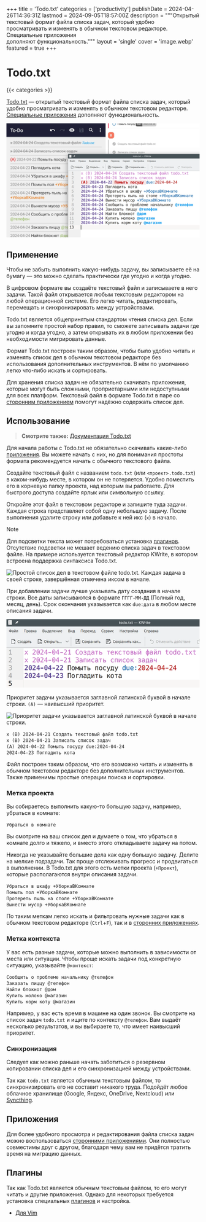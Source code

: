 +++
title = 'Todo.txt'
categories = ['productivity']
publishDate = 2024-04-26T14:36:31Z
lastmod = 2024-09-05T18:57:00Z
description = """Открытый текстовый формат файла списка задач, который удобно \
просматривать и изменять в обычном текстовом редакторе. Специальные приложения \
дополняют функциональность."""
layout = 'single'
cover = 'image.webp'
featured = true
+++

# Todo.txt
{{< categories >}}

[Todo.txt](http://todotxt.org) — открытый текстовый формат файла списка задач,
который удобно просматривать и изменять в обычном текстовом редакторе.
[Специальные приложения](apps) дополняют функциональность.

![Файл todo.txt, открытый в обычном текстовом редакторе и приложениях](image.webp)

## Применение

Чтобы не забыть выполнить какую-нибудь задачу, вы записываете её на бумагу —
это можно сделать практически где угодно и когда угодно.

В цифровом формате вы создаёте текстовый файл и записываете в него задачи. Такой
файл открывается любым текстовым редактором на любой операционной системе. Его
легко читать, редактировать, перемещать и синхронизировать между устройствами.

Todo.txt является общепринятым стандартом чтения списка дел. Если вы запомните
простой набор правил, то сможете записывать задачи где угодно и когда угодно, а
затем открывать их в любом приложении без необходимости мигрировать данные.

Формат Todo.txt построен таким образом, чтобы было удобно читать и изменять
список дел в обычном текстовом редакторе без использования дополнительных
инструментов. В нём по умолчанию легко что-либо искать и сортировать.

Для хранения списка задач не обязательно скачивать приложения, которые могут
быть сложными, проприетарными или недоступными для всех платформ. Текстовый файл
в формате Todo.txt в паре со [сторонним приложением](apps) помогут надёжно
содержать список дел.

## Использование

> **Смотрите также:**
[Документация Todo.txt](https://github.com/todotxt/todo.txt)

Для начала работы с Todo.txt не обязательно скачивать какие-либо
[приложения](apps). Вы можете начать с них, но для понимания простоты формата
рекомендуется начать с обычного текстового файла.

Создайте текстовый файл с названием `todo.txt` (или `<проект>.todo.txt`) в
каком-нибудь месте, в котором он не потеряется. Удобно поместить его в корневую
папку проекта, над которым вы работаете. Для быстрого доступа создайте ярлык
или символьную ссылку.

Откройте этот файл в текстовом редакторе и запишите туда задачи. Каждая строка
представляет собой одну небольшую задачу. После выполнения удалите строку или
добавьте к ней икс (`x`) в начало.

> [!note]
> Для подсветки текста может потребоваться установка [плагинов](plugins).
Отсутствие подсветки не мешает ведению списка задач в текстовом файле. На
примере используется текстовый редактор KWrite, в котором встроена поддержка
синтаксиса Todo.txt.

![Простой список дел в текстовом файле todo.txt. Каждая задача в своей строке,
завершённая отмечена иксом в начале.](guide-simple.webp)

При добавлении задачи лучше указывать дату создания в начале строки. Все даты
записываются в формате `ГГГГ-ММ-ДД` (Полный год, месяц, день). Срок окончания
указывается как `due:дата` в любом месте описания задачи.

![Даты задач](guide-dates.webp)

Приоритет задачи указывается заглавной латинской буквой в начале строки.
`(A)` — наивысший приоритет.

![Приоритет задачи указывается заглавной латинской буквой в начале
строки.](guide-priorities.webp)

```
x (B) 2024-04-21 Создать текстовый файл todo.txt
x (B) 2024-04-21 Записать список задач
(A) 2024-04-22 Помыть посуду due:2024-04-24
2024-04-23 Погладить кота
```

Файл построен таким образом, что его возможно читать и изменять в обычном
текстовом редакторе без дополнительных инструментов. Также применимы простые
операции поиска и сортировки.

### Метка проекта

Вы собираетесь выполнить какую-то большую задачу, например, убраться в комнате:

```
Убраться в комнате
```

Вы смотрите на ваш список дел и думаете о том, что убраться в комнате долго и
тяжело, и вместо этого откладываете задачу на потом.

Никогда не указывайте большие дела как одну большую задачу. Делите на мелкие
подзадачи. Так проще отслеживать прогресс и продвигаться в выполнении.
В Todo.txt для этого есть метки проекта (`+Проект`), которые располагаются
внутри описания задачи.

```
Убраться в шкафу +УборкаВКомнате
Помыть пол +УборкаВКомнате
Протереть пыль на столе +УборкаВКомнате
Вынести мусор +УборкаВКомнате
```

По таким меткам легко искать и фильтровать нужные задачи как в обычном
текстовом редакторе (`Ctrl`+`F`), так и в [сторонних приложениях](apps).

### Метка контекста

У вас есть разные задачи, которые можно выполнить в зависимости от места или
ситуации. Чтобы проще искать задачи под конкретную ситуацию, указывайте
`@контекст`:

```
Сообщить о проблеме начальнику @телефон
Заказать пиццу @телефон
Найти блокнот @дом
Купить молоко @магазин
Купить корм коту @магазин
```

Например, у вас есть время в машине на один звонок. Вы смотрите на список
задач `todo.txt` и ищите по контексту `@телефон`. Вам выдаёт несколько
результатов, и вы выбираете то, что имеет наивысший приоритет.

### Синхронизация

Следует как можно раньше начать заботиться о резервном копировании списка дел и
его синхронизацией между устройствами.

Так как `todo.txt` является обычным текстовым файлом, то синхронизировать его
не составит никакого труда. Подойдёт любое облачное хранилище (Google, Яндекс,
OneDrive, Nextcloud) или [Syncthing](/wiki/syncthing).

## Приложения

Для более удобного просмотра и редактирования файла списка задач можно
воспользоваться [сторонними приложениями](apps). Они полностью совместимы друг
с другом, благодаря чему вам не придётся тратить время на миграцию данных.

## Плагины

Так как Todo.txt является обычным текстовым файлом, то его могут читать и
другие приложения. Однако для некоторых требуется установка специальных
[плагинов](plugins) и настройка.

- [Для Vim](https://github.com/freitass/todo.txt-vim)
